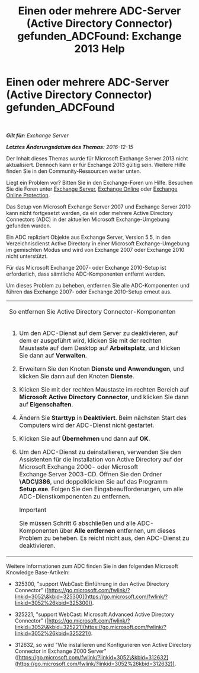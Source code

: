 ﻿---
title: 'Einen oder mehrere ADC-Server (Active Directory Connector) gefunden_ADCFound: Exchange 2013 Help'
TOCTitle: Einen oder mehrere ADC-Server (Active Directory Connector) gefunden_ADCFound
ms:assetid: a874f51f-09a2-4a76-9695-d61fb1ee6c1c
ms:mtpsurl: https://technet.microsoft.com/de-de/library/ms.exch.setupreadiness.adcfound(v=EXCHG.150)
ms:contentKeyID: 50476429
ms.date: 05/22/2018
mtps_version: v=EXCHG.150
ms.translationtype: MT
---

# Einen oder mehrere ADC-Server (Active Directory Connector) gefunden\_ADCFound

 

_**Gilt für:** Exchange Server_

_**Letztes Änderungsdatum des Themas:** 2016-12-15_

Der Inhalt dieses Themas wurde für Microsoft Exchange Server 2013 nicht aktualisiert. Dennoch kann er für Exchange 2013 gültig sein. Weitere Hilfe finden Sie in den Community-Ressourcen weiter unten.

Liegt ein Problem vor? Bitten Sie in den Exchange-Foren um Hilfe. Besuchen Sie die Foren unter [Exchange Server](https://go.microsoft.com/fwlink/p/?linkid=60612), [Exchange Online](https://go.microsoft.com/fwlink/p/?linkid=267542) oder [Exchange Online Protection](https://go.microsoft.com/fwlink/p/?linkid=285351).

Das Setup von Microsoft Exchange Server 2007 und Exchange Server 2010 kann nicht fortgesetzt werden, da ein oder mehrere Active Directory Connectors (ADC) in der aktuellen Microsoft Exchange-Umgebung gefunden wurden.

Ein ADC repliziert Objekte aus Exchange Server, Version 5.5, in den Verzeichnisdienst Active Directory in einer Microsoft Exchange-Umgebung im gemischten Modus und wird von Exchange 2007 oder Exchange 2010 nicht unterstützt.

Für das Microsoft Exchange 2007- oder Exchange 2010-Setup ist erforderlich, dass sämtliche ADC-Komponenten entfernt werden.

Um dieses Problem zu beheben, entfernen Sie alle ADC-Komponenten und führen das Exchange 2007- oder Exchange 2010-Setup erneut aus.


<table>
<colgroup>
<col style="width: 100%" />
</colgroup>
<tbody>
<tr class="odd">
<td><p>So entfernen Sie Active Directory Connector-Komponenten</p></td>
</tr>
<tr class="even">
<td><ol>
<li><p>Um den ADC-Dienst auf dem Server zu deaktivieren, auf dem er ausgeführt wird, klicken Sie mit der rechten Maustaste auf dem Desktop auf <strong>Arbeitsplatz</strong>, und klicken Sie dann auf <strong>Verwalten</strong>.</p></li>
<li><p>Erweitern Sie den Knoten <strong>Dienste und Anwendungen</strong>, und klicken Sie dann auf den Knoten <strong>Dienste</strong>.</p></li>
<li><p>Klicken Sie mit der rechten Maustaste im rechten Bereich auf <strong>Microsoft Active Directory Connector</strong>, und klicken Sie dann auf <strong>Eigenschaften</strong>.</p></li>
<li><p>Ändern Sie <strong>Starttyp</strong> in <strong>Deaktiviert</strong>. Beim nächsten Start des Computers wird der ADC-Dienst nicht gestartet.</p></li>
<li><p>Klicken Sie auf <strong>Übernehmen</strong> und dann auf <strong>OK</strong>.</p></li>
<li><p>Um den ADC-Dienst zu deinstallieren, verwenden Sie den Assistenten für die Installation von Active Directory auf der Microsoft Exchange 2000- oder Microsoft Exchange Server 2003-CD. Öffnen Sie den Ordner <strong>\ADC\I386</strong>, und doppelklicken Sie auf das Programm <strong>Setup.exe</strong>. Folgen Sie den Eingabeaufforderungen, um alle ADC-Dienstkomponenten zu entfernen.</p>

> [!IMPORTANT]
> Sie müssen Schritt&nbsp;6 abschließen und alle ADC-Komponenten über <STRONG>Alle entfernen</STRONG> entfernen, um dieses Problem zu beheben. Es reicht nicht aus, den ADC-Dienst zu deaktivieren.


</li>
</ol></td>
</tr>
</tbody>
</table>


Weitere Informationen zum ADC finden Sie in den folgenden Microsoft Knowledge Base-Artikeln:

  - 325300, "support WebCast: Einführung in den Active Directory Connector" ([https://go.microsoft.com/fwlink/?linkid=3052\&kbid=325300](https://go.microsoft.com/fwlink/?linkid=3052%26kbid=325300)).

  - 325221, "support WebCast: Microsoft Advanced Active Directory Connector" ([https://go.microsoft.com/fwlink/?linkid=3052\&kbid=325221](https://go.microsoft.com/fwlink/?linkid=3052%26kbid=325221)).

  - 312632, so wird "Wie installieren und Konfigurieren von Active Directory Connector in Exchange 2000 Server" ([https://go.microsoft.com/fwlink/?linkid=3052\&kbid=312632](https://go.microsoft.com/fwlink/?linkid=3052%26kbid=312632)).

